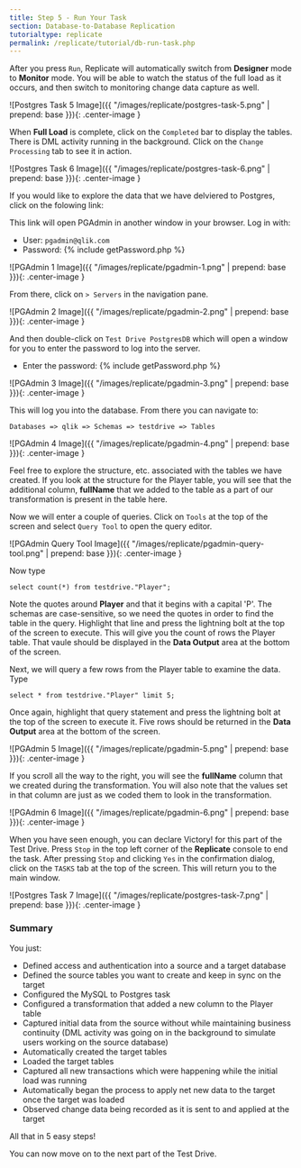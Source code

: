 ```yaml
---
title: Step 5 - Run Your Task
section: Database-to-Database Replication
tutorialtype: replicate
permalink: /replicate/tutorial/db-run-task.php
---
```


After you press `Run`, Replicate will automatically switch from **Designer** mode to **Monitor** mode. 
You will be able to watch the status of the full load as it occurs, and then switch to monitoring 
change data capture as well.

![Postgres Task 5 Image]({{ "/images/replicate/postgres-task-5.png" | prepend: base }}){: .center-image }

When **Full Load** is complete, click on the `Completed` bar to display the tables. 
There is DML activity running in the background. Click on the `Change Processing` tab to 
see it in action.

![Postgres Task 6 Image]({{ "/images/replicate/postgres-task-6.png" | prepend: base }}){: .center-image }

If you would like to explore the data that we have delviered to Postgres, click on the folowing link:

<div id="pgadminurl" align="center" style="font-size:30px"></div>
<script type="text/javascript">{% include getPgadminURL.js %}</script>

This link will open PGAdmin in another window in your browser. Log in with:

* User: `pgadmin@qlik.com`
* Password: {% include getPassword.php %}

![PGAdmin 1 Image]({{ "/images/replicate/pgadmin-1.png" | prepend: base }}){: .center-image }

From there, click on `> Servers` in the navigation pane.

![PGAdmin 2 Image]({{ "/images/replicate/pgadmin-2.png" | prepend: base }}){: .center-image }

And then double-click on `Test Drive PostgresDB` which will open a window for you to enter 
the password to log into the server.  

* Enter the password: {% include getPassword.php %}

![PGAdmin 3 Image]({{ "/images/replicate/pgadmin-3.png" | prepend: base }}){: .center-image }

This will log you into the database. From there you can navigate to:

```
Databases => qlik => Schemas => testdrive => Tables
```

![PGAdmin 4 Image]({{ "/images/replicate/pgadmin-4.png" | prepend: base }}){: .center-image }

Feel free to explore the structure, etc. associated with the tables we have created. If you look
at the structure for the Player table, you will see that the additional column, **fullName** 
that we added to the table as a part of our transformation is present in the table here.

Now we will enter a couple of queries. Click on `Tools` at the top of the screen and select
`Query Tool` to open the query editor. 

![PGAdmin Query Tool Image]({{ "/images/replicate/pgadmin-query-tool.png" | prepend: base }}){: .center-image }

Now type 

`select count(*) from testdrive."Player";`

Note the quotes around **Player** and that it begins with a capital 'P'. The schemas are 
case-sensitive, so we need the quotes in order to find the table in the query. Highlight that 
line and press the lightning bolt at the top of the screen to execute. This will give you 
the count of rows the Player table. That vaule should be displayed in the **Data Output** 
area at the bottom of the screen.

Next, we will query a few rows from the Player table to examine the data. Type 

`select * from testdrive."Player" limit 5;` 

Once again, highlight that query statement and press the lightning bolt at the top
of the screen to execute it.  Five rows should be returned in the **Data Output** area 
at the bottom of the screen.

![PGAdmin 5 Image]({{ "/images/replicate/pgadmin-5.png" | prepend: base }}){: .center-image }

If you scroll all the way to the right, you will see the **fullName** column that we created
during the transformation. You will also note that the values set in that column are just
as we coded them to look in the transformation.

![PGAdmin 6 Image]({{ "/images/replicate/pgadmin-6.png" | prepend: base }}){: .center-image }

When you have seen enough, you can declare Victory! for this part of the Test Drive. Press `Stop`
in the top left corner of the **Replicate** console to end the task. After pressing `Stop` 
and clicking `Yes` in the confirmation dialog, click on the `TASKS` tab at the top of the screen. 
This will return you to the main window.

![Postgres Task 7 Image]({{ "/images/replicate/postgres-task-7.png" | prepend: base }}){: .center-image }

### Summary
You just:
* Defined access and authentication into a source and a target database
* Defined the source tables you want to create and keep in sync on the target
* Configured the MySQL to Postgres task
* Configured a transformation that added a new column to the Player table
* Captured  initial data from the source without while maintaining business continuity
  (DML activity was going on in the background to simulate users working on the source database)
* Automatically created the target tables
* Loaded the target tables
* Captured all new transactions which were happening while the initial load was running 
* Automatically began the process to apply  net new data to the target once the target was loaded
* Observed change data being recorded as it is sent to and applied at the  target 

All that in 5 easy steps!

You can now move on to the next part of the Test Drive.


